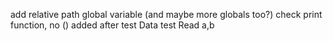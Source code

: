 add relative path global variable (and maybe more globals too?)
check print function, no () added after
test Data
test Read a,b
